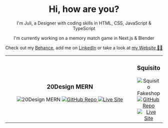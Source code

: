 <div style="max-width: 100%; text-align: center;">
        <h1>Hi, how are you?</h1>
        <p>I'm Juli, a Designer with coding skills in HTML, CSS, JavaScript & TypeScript</p>
        <p>I'm currently working on a memory match game in Next.js & Blender</p>
        <p>Check out my <a href="https://www.behance.com/julischa" target="_blank">Behance</a>, add me on <a href="https://www.linkedin.com/in/julischa/" target="_blank">LinkedIn</a> or take a look at <a href="https://www.julischa.com" target="_blank">my Website 💅🏻</a></p>
    </div>
    <table style="max-width: 100%; text-align: center;">
        <tbody>
            <tr>
                <td width="100%">
                    <h3>20Design MERN</h3>
                    <img src="https://i.imgur.com/JnHacPR.jpg" style="max-width: 100%;" alt="20Design MERN" />
                    <a href="https://github.com/julischa/20Design-MERN" target="_blank">
                        <img src="https://i.imgur.com/lATIpBL.jpg" style="max-width: 100%;" alt="GitHub Repo" />
                    </a>
                    <a href="https://20-design.vercel.app/" rel="nofollow" target="_blank">
                        <img src="https://i.imgur.com/wQDK9IY.jpg" style="max-width: 100%;" alt="Live Site" />
                    </a>
                </td>
                <td width="100%">
                    <h3>Squisito</h3>
                    <img src="https://i.imgur.com/43qHFEk.jpg" style="max-width: 100%;" alt="Squisito Fakeshop" />
                    <a href="https://squisito-one.vercel.app/" target="_blank">
                        <img src="https://i.imgur.com/lATIpBL.jpg" style="max-width: 100%;" alt="GitHub Repo" />
                    </a>
                    <a href="https://github.com/julischa/fake-shop" rel="nofollow" target="_blank">
                        <img src="https://i.imgur.com/wQDK9IY.jpg" style="max-width: 100%;" alt="Live Site" />
                    </a>
                </td>
            </tr>
        </tbody>
    </table>
